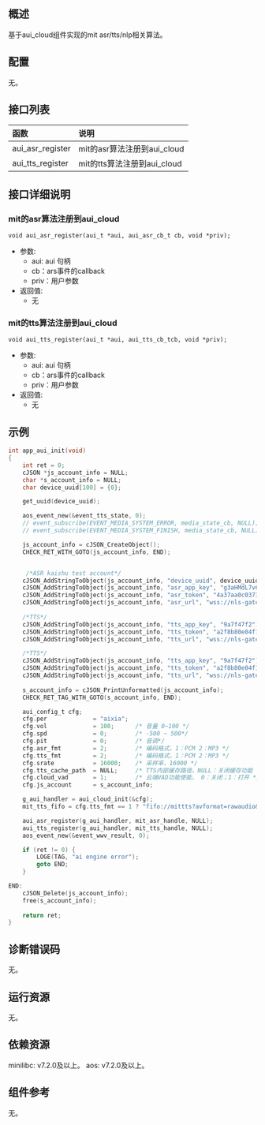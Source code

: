 ## 概述

基于aui_cloud组件实现的mit asr/tts/nlp相关算法。

## 配置

无。

## 接口列表

| 函数                 | 说明                        |
| :------------------- | :-------------------------- |
| aui_asr_register | mit的asr算法注册到aui_cloud |
| aui_tts_register | mit的tts算法注册到aui_cloud |

## 接口详细说明

### mit的asr算法注册到aui_cloud

`void aui_asr_register(aui_t *aui, aui_asr_cb_t cb, void *priv);`

- 参数:
  - aui: aui 句柄
  - cb：ars事件的callback
  - priv：用户参数
- 返回值:
  - 无

### mit的tts算法注册到aui_cloud

`void aui_tts_register(aui_t *aui, aui_tts_cb_tcb, void *priv);`

- 参数:
  - aui: aui 句柄
  - cb：ars事件的callback
  - priv：用户参数
- 返回值:
  - 无

## 示例

```c
int app_aui_init(void)
{
    int ret = 0;
    cJSON *js_account_info = NULL;
    char *s_account_info = NULL;
    char device_uuid[100] = {0};

    get_uuid(device_uuid);

    aos_event_new(&event_tts_state, 0);
    // event_subscribe(EVENT_MEDIA_SYSTEM_ERROR, media_state_cb, NULL);
    // event_subscribe(EVENT_MEDIA_SYSTEM_FINISH, media_state_cb, NULL);

    js_account_info = cJSON_CreateObject();
    CHECK_RET_WITH_GOTO(js_account_info, END);


     /*ASR kaishu test account*/
    cJSON_AddStringToObject(js_account_info, "device_uuid", device_uuid);
    cJSON_AddStringToObject(js_account_info, "asr_app_key", "g3aHMdL7v63bZCS3");
    cJSON_AddStringToObject(js_account_info, "asr_token", "4a37aa0c0373498ea04f732054841b62");
    cJSON_AddStringToObject(js_account_info, "asr_url", "wss://nls-gateway-inner.aliyuncs.com/ws/v1");
    
    /*TTS*/
    cJSON_AddStringToObject(js_account_info, "tts_app_key", "9a7f47f2");
    cJSON_AddStringToObject(js_account_info, "tts_token", "a2f8b80e04f14fdb9b7c36024fb03f78");
    cJSON_AddStringToObject(js_account_info, "tts_url", "wss://nls-gateway-inner.aliyuncs.com/ws/v1");

    /*TTS*/
    cJSON_AddStringToObject(js_account_info, "tts_app_key", "9a7f47f2");
    cJSON_AddStringToObject(js_account_info, "tts_token", "a2f8b80e04f14fdb9b7c36024fb03f78");
    cJSON_AddStringToObject(js_account_info, "tts_url", "wss://nls-gateway-inner.aliyuncs.com/ws/v1");
    
    s_account_info = cJSON_PrintUnformatted(js_account_info);
    CHECK_RET_TAG_WITH_GOTO(s_account_info, END);

    aui_config_t cfg;
    cfg.per             = "aixia";
    cfg.vol             = 100;      /* 音量 0~100 */
    cfg.spd             = 0;        /* -500 ~ 500*/
    cfg.pit             = 0;        /* 音调*/
    cfg.asr_fmt         = 2;        /* 编码格式，1：PCM 2：MP3 */
    cfg.tts_fmt         = 2;        /* 编码格式，1：PCM 2：MP3 */
    cfg.srate           = 16000;    /* 采样率，16000 */
    cfg.tts_cache_path  = NULL;     /* TTS内部缓存路径，NULL：关闭缓存功能 */
    cfg.cloud_vad       = 1;        /* 云端VAD功能使能， 0：关闭；1：打开 */
    cfg.js_account      = s_account_info;

    g_aui_handler = aui_cloud_init(&cfg);
    mit_tts_fifo = cfg.tts_fmt == 1 ? "fifo://mittts?avformat=rawaudio&avcodec=pcm_s16le&channel=1&rate=16000" : "fifo://mittts";

    aui_asr_register(g_aui_handler, mit_asr_handle, NULL);
    aui_tts_register(g_aui_handler, mit_tts_handle, NULL);
    aos_event_new(&event_wwv_result, 0);

    if (ret != 0) {
        LOGE(TAG, "ai engine error");
        goto END;
    }

END:
    cJSON_Delete(js_account_info);
    free(s_account_info);
    
    return ret;
}
```



## 诊断错误码

无。

## 运行资源

无。

## 依赖资源

minilibc: v7.2.0及以上。
aos: v7.2.0及以上。

## 组件参考

无。